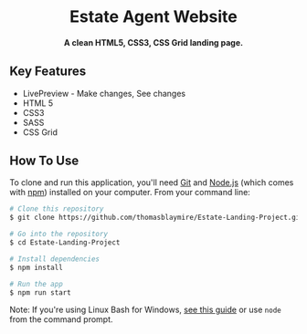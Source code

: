 
<h1 align="center">
  Estate Agent Website 
  <br>
</h1>

<h4 align="center">A clean HTML5, CSS3, CSS Grid landing page.</h4>

## Key Features

* LivePreview - Make changes, See changes
* HTML 5
* CSS3
* SASS
* CSS Grid

## How To Use

To clone and run this application, you'll need [Git](https://git-scm.com) and [Node.js](https://nodejs.org/en/download/) (which comes with [npm](http://npmjs.com)) installed on your computer. From your command line:

```bash
# Clone this repository
$ git clone https://github.com/thomasblaymire/Estate-Landing-Project.git

# Go into the repository
$ cd Estate-Landing-Project

# Install dependencies
$ npm install

# Run the app
$ npm run start
```

Note: If you're using Linux Bash for Windows, [see this guide](https://www.howtogeek.com/261575/how-to-run-graphical-linux-desktop-applications-from-windows-10s-bash-shell/) or use `node` from the command prompt.